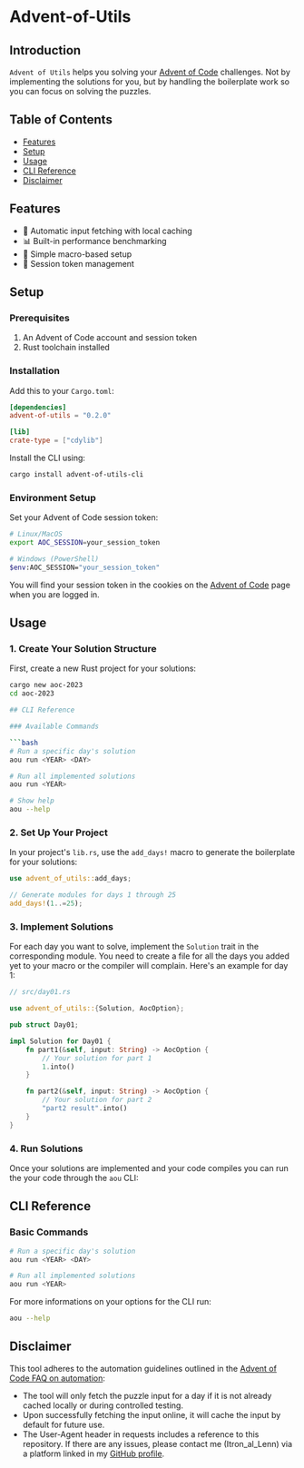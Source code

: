 # Advent-of-Utils

## Introduction
`Advent of Utils` helps you solving your [Advent of Code](https://adventofcode.com/) challenges. Not by implementing the solutions for you, but by handling the boilerplate work so you can focus on solving the puzzles.

## Table of Contents
- [Features](#features)
- [Setup](#setup)
- [Usage](#usage)
- [CLI Reference](#cli-reference)
- [Disclaimer](#disclaimer)

## Features
- 🚀 Automatic input fetching with local caching
- 📊 Built-in performance benchmarking
- 🔧 Simple macro-based setup
- 💾 Session token management

## Setup

### Prerequisites
1. An Advent of Code account and session token
2. Rust toolchain installed

### Installation
Add this to your `Cargo.toml`:
```toml
[dependencies]
advent-of-utils = "0.2.0"

[lib]
crate-type = ["cdylib"]
```

Install the CLI using:
```bash
cargo install advent-of-utils-cli
```

### Environment Setup

Set your Advent of Code session token:

```bash
# Linux/MacOS
export AOC_SESSION=your_session_token

# Windows (PowerShell)
$env:AOC_SESSION="your_session_token"
```

You will find your session token in the cookies on the [Advent of Code](https://adventofcode.com/) page when you are logged in.

## Usage

### 1. Create Your Solution Structure

First, create a new Rust project for your solutions:

```bash
cargo new aoc-2023
cd aoc-2023

## CLI Reference

### Available Commands

```bash
# Run a specific day's solution
aou run <YEAR> <DAY>

# Run all implemented solutions
aou run <YEAR>

# Show help
aou --help
```

### 2. Set Up Your Project

In your project's `lib.rs`, use the `add_days!` macro to generate the boilerplate for your solutions:

```rust
use advent_of_utils::add_days;

// Generate modules for days 1 through 25
add_days!(1..=25);
```

### 3. Implement Solutions

For each day you want to solve, implement the `Solution` trait in the corresponding module. You need to create a file for all the days you added yet to your macro or the compiler will complain. Here's an example for day 1:

```rust
// src/day01.rs

use advent_of_utils::{Solution, AocOption};

pub struct Day01;

impl Solution for Day01 {
    fn part1(&self, input: String) -> AocOption {
        // Your solution for part 1
        1.into()
    }

    fn part2(&self, input: String) -> AocOption {
        // Your solution for part 2
        "part2 result".into()
    }
}
```

### 4. Run Solutions

Once your solutions are implemented and your code compiles you can run the your code through the `aou` CLI:

## CLI Reference

### Basic Commands

```bash
# Run a specific day's solution
aou run <YEAR> <DAY>

# Run all implemented solutions
aou run <YEAR>
```

For more informations on your options for the CLI run:

```bash
aou --help
```

## Disclaimer

This tool adheres to the automation guidelines outlined in the [Advent of Code FAQ on automation](https://www.reddit.com/r/adventofcode/wiki/faqs/automation/):
- The tool will only fetch the puzzle input for a day if it is not already cached locally or during controlled testing.
- Upon successfully fetching the input online, it will cache the input by default for future use.
- The User-Agent header in requests includes a reference to this repository. If there are any issues, please contact me (Itron_al_Lenn) via a platform linked in my [GitHub profile](https://github.com/Itron-al-Lenn).
